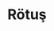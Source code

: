 ---
title: Rötuş
keywords: 
last_updated: 
tags: []
permalink: /in_practice/2d_game/postprocessing.html
sidebar: main_sidebar
---